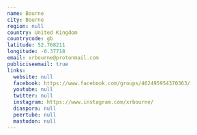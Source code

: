```yaml
---
name: Bourne
city: Bourne
region: null
country: United Kingdom
countrycode: gb
latitude: 52.768211
longitude: -0.37718
email: xrbourne@protonmail.com
publiciseemail: true
links:
  website: null
  facebook: https://www.facebook.com/groups/462495954370363/
  youtube: null
  twitter: null
  instagram: https://www.instagram.com/xrbourne/
  diaspora: null
  peertube: null
  mastodon: null
---
```

